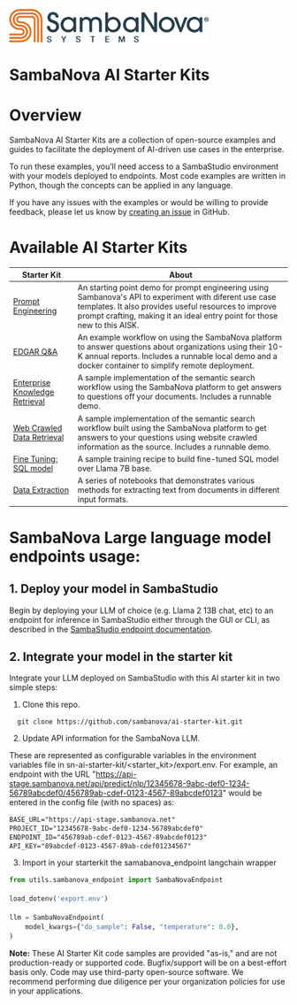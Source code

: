 <a href="https://sambanova.ai/">
<picture>
  <source media="(prefers-color-scheme: dark)" srcset="./images/SambaNova-light-logo-1.png" height="60">
  <img alt="SambaNova logo" src="./images/SambaNova-dark-logo-1.png" height="60">
</picture>
</a>

SambaNova AI Starter Kits
====================

# Overview
SambaNova AI Starter Kits are a collection of open-source examples and guides to facilitate the deployment of AI-driven use cases in the enterprise.

To run these examples, you’ll need access to a SambaStudio environment with your models deployed to endpoints. Most code examples are written in Python, though the concepts can be applied in any language.

If you have any issues with the examples or would be willing to provide feedback, please let us know by [creating an issue](https://github.com/sambanova/ai-starter-kit/issues/new/choose) in GitHub.

# Available AI Starter Kits
|  Starter Kit | About |
| ------------ | ------------ |
| [Prompt Engineering](prompt_engineering/README.md)  |  An starting point demo for prompt engineering using Sambanova's API to experiment with diferent use case templates. It also provides useful resources to improve prompt crafting, making it an ideal entry point for those new to this AISK. |
| [EDGAR Q&A](edgar_qna/README.md)  |  An example workflow on using the SambaNova platform to answer questions about organizations using their 10-K annual reports. Includes a runnable local demo and a docker container to simplify remote deployment.  |
| [Enterprise Knowledge Retrieval](enterprise_knowledge_retriever/README.md) | A sample implementation of the semantic search workflow using the SambaNova platform to get answers to questions off your documents. Includes a runnable demo.  |
| [Web Crawled Data Retrieval](web_crawled_data_retriever/README.md) | A sample implementation of the semantic search workflow built using the SambaNova platform to get answers to your questions using website crawled information as the source. Includes a runnable demo.  |
| [Fine Tuning: SQL model](fine_tuning_sql/README.md) | A sample training recipe to build fine-tuned SQL model over Llama 7B base. |
| [Data Extraction](data_extraction/README.md) | A series of notebooks that demonstrates various methods for extracting text from documents in different input formats. |

# SambaNova Large language model endpoints usage:

## 1. Deploy your model in SambaStudio
Begin by deploying your LLM of choice (e.g. Llama 2 13B chat, etc) to an endpoint for inference in SambaStudio either through the GUI or CLI, as described in the [SambaStudio endpoint documentation](https://docs.sambanova.ai/sambastudio/latest/endpoints.html).

## 2. Integrate your model in the starter kit
Integrate your LLM deployed on SambaStudio with this AI starter kit in two simple steps:
1. Clone this repo.
```
  git clone https://github.com/sambanova/ai-starter-kit.git
```
2. Update API information for the SambaNova LLM.

 These are represented as configurable variables in the environment variables file in sn-ai-starter-kit/<starter_kit>/export.env. For example, an endpoint with the URL
"https://api-stage.sambanova.net/api/predict/nlp/12345678-9abc-def0-1234-56789abcdef0/456789ab-cdef-0123-4567-89abcdef0123"
would be entered in the config file (with no spaces) as:
```
BASE_URL="https://api-stage.sambanova.net"
PROJECT_ID="12345678-9abc-def0-1234-56789abcdef0"
ENDPOINT_ID="456789ab-cdef-0123-4567-89abcdef0123"
API_KEY="89abcdef-0123-4567-89ab-cdef01234567"
``` 
3.  Import in your starterkit the samabanova_endpoint langchain wrapper
``` python
from utils.sambanova_endpoint import SambaNovaEndpoint

load_dotenv('export.env')

llm = SambaNovaEndpoint(
    model_kwargs={"do_sample": False, "temperature": 0.0},
)
```

**Note:** These AI Starter Kit code samples are provided "as-is," and are not production-ready or supported code. Bugfix/support will be on a best-effort basis only. Code may use third-party open-source software. We recommend performing due diligence per your organization policies for use in your applications.
